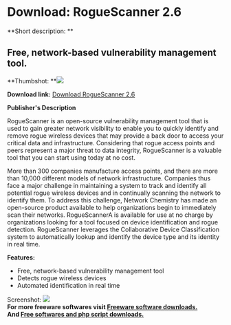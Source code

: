 # Download: RogueScanner 2.6

**Short description: **

## Free, network-based vulnerability management tool.

  
**Thumbshot: **![](http://www.freewarefiles.com/screenshot/roguescanner1_md.gif)   
  
**Download link:** [Download RogueScanner 2.6](http://freesoftwares.boysofts.com/RogueScanner_program_21835.html)  
  

**Publisher's Description**  
  

RogueScanner is an open-source vulnerability management tool that is used to
gain greater network visibility to enable you to quickly identify and remove
rogue wireless devices that may provide a back door to access your critical
data and infrastructure. Considering that rogue access points and peers
represent a major threat to data integrity, RogueScanner is a valuable tool
that you can start using today at no cost.

More than 300 companies manufacture access points, and there are more than
10,000 different models of network infrastructure. Companies thus face a major
challenge in maintaining a system to track and identify all potential rogue
wireless devices and in continually scanning the network to identify them. To
address this challenge, Network Chemistry has made an open-source product
available to help organizations begin to immediately scan their networks.
RogueScannerA is available for use at no charge by organizations looking for a
tool focused on device identification and rogue detection. RogueScanner
leverages the Collaborative Device Classification system to automatically
lookup and identify the device type and its identity in real time.

**Features:**

  * Free, network-based vulnerability management tool 
  * Detects rogue wireless devices 
  * Automated identification in real time 

  
  
Screenshot: ![](http://www.freewarefiles.com/screenshot/roguescanner1.gif)  
**For more freeware softwares visit [Freeware software downloads.](http://freesoftwares.boysofts.com/)**   
**And [Free softwares and php script downloads.](http://www.boysofts.com/)**

